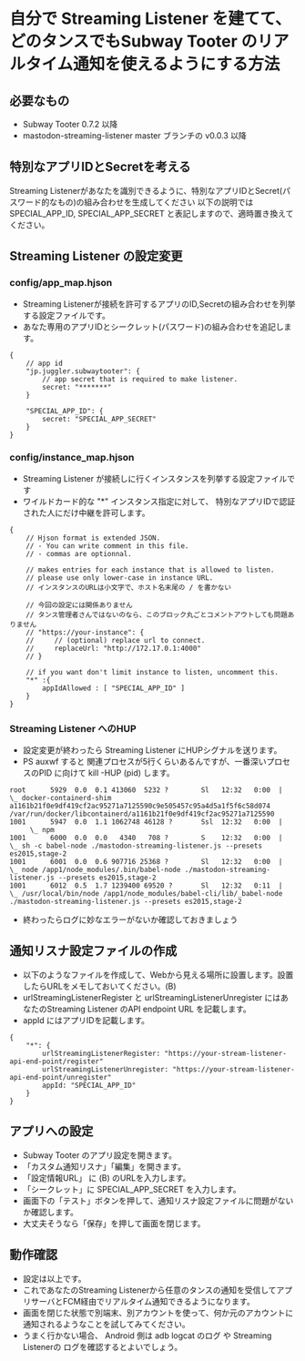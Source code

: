 # 自分で Streaming Listener を建てて、どのタンスでもSubway Tooter のリアルタイム通知を使えるようにする方法

## 必要なもの
- Subway Tooter 0.7.2 以降
- mastodon-streaming-listener master ブランチの v0.0.3 以降

## 特別なアプリIDとSecretを考える
Streaming Listenerがあなたを識別できるように、特別なアプリIDとSecret(パスワード的なもの)の組み合わせを生成してください
以下の説明では SPECIAL_APP_ID, SPECIAL_APP_SECRET と表記しますので、適時置き換えてください。

## Streaming Listener の設定変更

### config/app_map.hjson

- Streaming Listenerが接続を許可するアプリのID,Secretの組み合わせを列挙する設定ファイルです。
- あなた専用のアプリIDとシークレット(パスワード)の組み合わせを追記します。

```
{
    // app id
    "jp.juggler.subwaytooter": {
        // app secret that is required to make listener.
        secret: "*******"
    }

    "SPECIAL_APP_ID": {
        secret: "SPECIAL_APP_SECRET"
    }
}
```
### config/instance_map.hjson

- Streaming Listener が接続しに行くインスタンスを列挙する設定ファイルです
- ワイルドカード的な "*" インスタンス指定に対して、 特別なアプリIDで認証された人にだけ中継を許可します。

```
{
    // Hjson format is extended JSON.
    // - You can write comment in this file.
    // - commas are optionnal.

    // makes entries for each instance that is allowed to listen.
    // please use only lower-case in instance URL.
    // インスタンスのURLは小文字で、ホスト名末尾の / を書かない

    // 今回の設定には関係ありません
    // タンス管理者さんではないのなら、このブロック丸ごとコメントアウトしても問題ありません
    // "https://your-instance": {
    //     // (optional) replace url to connect.
    //     replaceUrl: "http://172.17.0.1:4000" 
    // }

    // if you want don't limit instance to listen, uncomment this.
    "*" :{
        appIdAllowed : [ "SPECIAL_APP_ID" ]
    }
}
```

### Streaming Listener へのHUP

- 設定変更が終わったら Streaming Listener にHUPシグナルを送ります。
- PS auxwf すると 関連プロセスが5行くらいあるんですが、一番深いプロセスのPID に向けて kill -HUP (pid) します。

```
root      5929  0.0  0.1 413060  5232 ?        Sl   12:32   0:00  |   \_ docker-containerd-shim a1161b21f0e9df419cf2ac95271a7125590c9e505457c95a4d5a1f5f6c58d074 /var/run/docker/libcontainerd/a1161b21f0e9df419cf2ac95271a7125590
1001      5947  0.0  1.1 1062748 46128 ?       Ssl  12:32   0:00  |        \_ npm
1001      6000  0.0  0.0   4340   708 ?        S    12:32   0:00  |           \_ sh -c babel-node ./mastodon-streaming-listener.js --presets es2015,stage-2
1001      6001  0.0  0.6 907716 25368 ?        Sl   12:32   0:00  |               \_ node /app1/node_modules/.bin/babel-node ./mastodon-streaming-listener.js --presets es2015,stage-2
1001      6012  0.5  1.7 1239400 69520 ?       Sl   12:32   0:11  |                   \_ /usr/local/bin/node /app1/node_modules/babel-cli/lib/_babel-node ./mastodon-streaming-listener.js --presets es2015,stage-2
```
- 終わったらログに妙なエラーがないか確認しておきましょう

## 通知リスナ設定ファイルの作成

- 以下のようなファイルを作成して、Webから見える場所に設置します。設置したらURLをメモしておいてください。(B)
- urlStreamingListenerRegister と urlStreamingListenerUnregister にはあなたのStreaming Listener のAPI endpoint URL を記載します。
- appId にはアプリIDを記載します。
```
{
    "*": {
        urlStreamingListenerRegister: "https://your-stream-listener-api-end-point/register"
        urlStreamingListenerUnregister: "https://your-stream-listener-api-end-point/unregister"
        appId: "SPECIAL_APP_ID"
    }
}
```

## アプリへの設定

- Subway Tooter のアプリ設定を開きます。
- 「カスタム通知リスナ」「編集」を開きます。
- 「設定情報URL」 に (B) のURLを入力します。
- 「シークレット」に SPECIAL_APP_SECRET を入力します。
- 画面下の「テスト」ボタンを押して、通知リスナ設定ファイルに問題がないか確認します。
- 大丈夫そうなら「保存」を押して画面を閉じます。

## 動作確認

- 設定は以上です。
- これであなたのStreaming Listenerから任意のタンスの通知を受信してアプリサーバとFCM経由でリアルタイム通知できるようになります。
- 画面を閉じた状態で別端末、別アカウントを使って、何か元のアカウントに通知されるようなことを試してみてください。
- うまく行かない場合、 Android 側は adb logcat のログ や Streaming Listenerの ログを確認するとよいでしょう。
